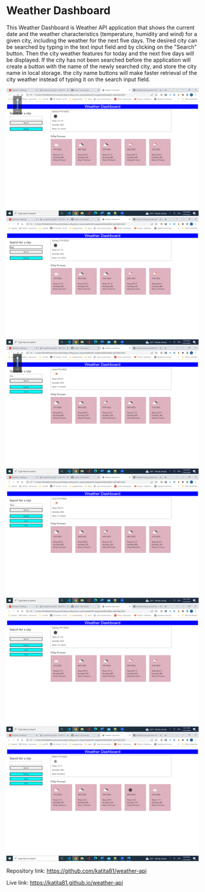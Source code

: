 # Weather Dashboard

This Weather Dashboard is Weather API application that shows the current date and the weather characteristics (temperature, humidity and wind) for a given city, including the weather for the next five days. The desired city can be searched by typing in the text input field and by clicking on the "Search" button. Then the city weather features for today and the next five days will be displayed. If the city has not been searched before the application will create a button with the name of the newly searched city, and store the city name in local storage. the city name buttons will make faster retrieval of the city weather instead of typing it on the search input field.


![Default City Weather](assets/img/sydneyWeather.png)
![Searching for a city to display its weather](assets/img/searchingAnotherCityWeather.png)
![Displaying the weather and buttons for the newly searched city](assets/img/displayingWeatherAndButtonForCity.png)
![Displaying more city buttons](assets/img/moreCityButtons.png)
![Loading the page with the city buttons created before](assets/img/cityButtonsRemainAfterRefresingPage.png)
![Clicking on city button to display it weather](assets/img/ClickingOnCityButton.png)

Repository link: <https://github.com/katita81/weather-api>

Live link: <https://katita81.github.io/weather-api>
